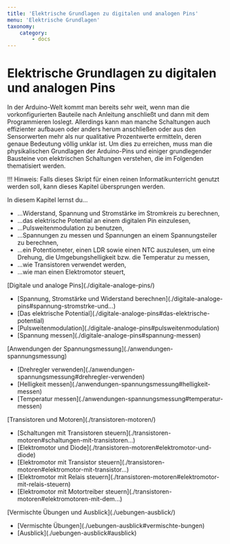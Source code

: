 ```yaml
---
title: 'Elektrische Grundlagen zu digitalen und analogen Pins'
menu: 'Elektrische Grundlagen'
taxonomy:
    category:
        - docs
---
```


# Elektrische Grundlagen zu digitalen und analogen Pins

<style>
    h1 {
  		counter-set: h1 4 ;
	}
</style>

In der Arduino-Welt kommt man bereits sehr weit, wenn man die vorkonfigurierten Bauteile nach Anleitung anschließt und dann mit dem Programmieren loslegt. Allerdings kann man manche Schaltungen auch effizienter aufbauen oder anders herum anschließen oder aus den Sensorwerten mehr als nur qualitative Prozentwerte ermitteln, deren genaue Bedeutung völlig unklar ist. Um dies zu erreichen, muss man die physikalischen Grundlagen der Arduino-Pins und einiger grundlegender Bausteine von elektrischen Schaltungen verstehen, die im Folgenden thematisiert werden.

!!! Hinweis: Falls dieses Skript für einen reinen Informatikunterricht genutzt werden soll, kann dieses Kapitel übersprungen werden.

In diesem Kapitel lernst du…

  - …Widerstand, Spannung und Stromstärke im Stromkreis zu berechnen,
  - …das elektrische Potential an einem digitalen Pin einzulesen,
  - …Pulsweitenmodulation zu benutzen,
  - …Spannungen zu messen und Spannungen an einem Spannungsteiler zu berechnen,
  - …ein Potentiometer, einen LDR sowie einen NTC auszulesen, um eine Drehung, die Umgebungshelligkeit bzw. die Temperatur zu messen,
  - …wie Transistoren verwendet werden,
  - …wie man einen Elektromotor steuert,

<div class="flex-box">
    <div class="overview-card">
    <p markdown="1">[Digitale und analoge Pins](./digitale-analoge-pins/)</p>
    <ul>
        <li markdown="1">[Spannung, Stromstärke und Widerstand berechnen](./digitale-analoge-pins#spannung-stromstrke-und...)</li>
        <li markdown="1">[Das elektrische Potential](./digitale-analoge-pins#das-elektrische-potential)</li>
        <li markdown="1">[Pulsweitenmodulation](./digitale-analoge-pins#pulsweitenmodulation)</li>
        <li markdown="1">[Spannung messen](./digitale-analoge-pins#spannung-messen)</li>
    </ul>
    </div>
    <div class="overview-card">
    <p markdown="1">[Anwendungen der Spannungsmessung](./anwendungen-spannungsmessung)</p>
    <ul>
        <li markdown="1">[Drehregler verwenden](./anwendungen-spannungsmessung#drehregler-verwenden)</li>
        <li markdown="1">[Helligkeit messen](./anwendungen-spannungsmessung#helligkeit-messen)</li>
        <li markdown="1">[Temperatur messen](./anwendungen-spannungsmessung#temperatur-messen)</li>
    </ul>
    </div>
    <div class="overview-card">
    <p markdown="1">[Transistoren und Motoren](./transistoren-motoren/)</p>
    <ul>
        <li markdown="1">[Schaltungen mit Transistoren steuern](./transistoren-motoren#schaltungen-mit-transistoren...)</li>
        <li markdown="1">[Elektromotor und Diode](./transistoren-motoren#elektromotor-und-diode)</li>
        <li markdown="1">[Elektromotor mit Transistor steuern](./transistoren-motoren#elektromotor-mit-transistor...)</li>
        <li markdown="1">[Elektromotor mit Relais steuern](./transistoren-motoren#elektromotor-mit-relais-steuern)</li>
        <li markdown="1">[Elektromotor mit Motortreiber steuern](./transistoren-motoren#elektromotoren-mit-dem...)</li>
    </ul>
    </div>
    <div class="overview-card">
    <p markdown="1">[Vermischte Übungen und Ausblick](./uebungen-ausblick/)</p>
    <ul>
        <li markdown="1">[Vermischte Übungen](./uebungen-ausblick#vermischte-bungen)</li>
        <li markdown="1">[Ausblick](./uebungen-ausblick#ausblick)</li>
    </ul>    
    </div>
</div>

